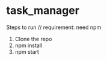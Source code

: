 # task_manager

Steps to run // requirement: need npm 

1. Clone the repo
2. npm install
3. npm start
